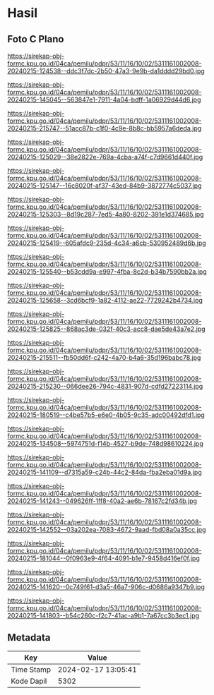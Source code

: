 # Hasil

## Foto C Plano

https://sirekap-obj-formc.kpu.go.id/04ca/pemilu/pdpr/53/11/16/10/02/5311161002008-20240215-124538--ddc3f7dc-2b50-47a3-9e9b-da1dddd29bd0.jpg

https://sirekap-obj-formc.kpu.go.id/04ca/pemilu/pdpr/53/11/16/10/02/5311161002008-20240215-145045--563847e1-7911-4a04-bdff-1a06929d44d6.jpg

https://sirekap-obj-formc.kpu.go.id/04ca/pemilu/pdpr/53/11/16/10/02/5311161002008-20240215-215747--51acc87b-c1f0-4c9e-8b8c-bb5957a6deda.jpg

https://sirekap-obj-formc.kpu.go.id/04ca/pemilu/pdpr/53/11/16/10/02/5311161002008-20240215-125029--38e2822e-769a-4cba-a74f-c7d9661d440f.jpg

https://sirekap-obj-formc.kpu.go.id/04ca/pemilu/pdpr/53/11/16/10/02/5311161002008-20240215-125147--16c8020f-af37-43ed-84b9-3872774c5037.jpg

https://sirekap-obj-formc.kpu.go.id/04ca/pemilu/pdpr/53/11/16/10/02/5311161002008-20240215-125303--8d19c287-7ed5-4a80-8202-391e1d374685.jpg

https://sirekap-obj-formc.kpu.go.id/04ca/pemilu/pdpr/53/11/16/10/02/5311161002008-20240215-125419--605afdc9-235d-4c34-a6cb-530952489d6b.jpg

https://sirekap-obj-formc.kpu.go.id/04ca/pemilu/pdpr/53/11/16/10/02/5311161002008-20240215-125540--b53cdd9a-e997-4fba-8c2d-b34b7590bb2a.jpg

https://sirekap-obj-formc.kpu.go.id/04ca/pemilu/pdpr/53/11/16/10/02/5311161002008-20240215-125658--3cd6bcf9-1a82-4112-ae22-7729242b4734.jpg

https://sirekap-obj-formc.kpu.go.id/04ca/pemilu/pdpr/53/11/16/10/02/5311161002008-20240215-125825--868ac3de-032f-40c3-acc8-dae5de43a7e2.jpg

https://sirekap-obj-formc.kpu.go.id/04ca/pemilu/pdpr/53/11/16/10/02/5311161002008-20240215-215511--fb50dd6f-c242-4a70-b4a6-35d196babc78.jpg

https://sirekap-obj-formc.kpu.go.id/04ca/pemilu/pdpr/53/11/16/10/02/5311161002008-20240215-215230--066dee26-794c-4831-907d-cdfd27223114.jpg

https://sirekap-obj-formc.kpu.go.id/04ca/pemilu/pdpr/53/11/16/10/02/5311161002008-20240215-180519--c4be57b5-e6e0-4b05-9c35-adc00492dfd1.jpg

https://sirekap-obj-formc.kpu.go.id/04ca/pemilu/pdpr/53/11/16/10/02/5311161002008-20240215-134508--5974751d-f14b-4527-b9de-748d98610224.jpg

https://sirekap-obj-formc.kpu.go.id/04ca/pemilu/pdpr/53/11/16/10/02/5311161002008-20240215-141109--d7315a59-c24b-44c2-84da-fba2eba01d9a.jpg

https://sirekap-obj-formc.kpu.go.id/04ca/pemilu/pdpr/53/11/16/10/02/5311161002008-20240215-141243--049626ff-1ff8-40a2-ae6b-78167c2fd34b.jpg

https://sirekap-obj-formc.kpu.go.id/04ca/pemilu/pdpr/53/11/16/10/02/5311161002008-20240215-142552--03a202ea-7083-4672-9aad-fbd08a0a35cc.jpg

https://sirekap-obj-formc.kpu.go.id/04ca/pemilu/pdpr/53/11/16/10/02/5311161002008-20240215-181044--0f0963e9-4f64-4091-b1e7-9458d416ef0f.jpg

https://sirekap-obj-formc.kpu.go.id/04ca/pemilu/pdpr/53/11/16/10/02/5311161002008-20240215-141620--0c749f61-d3a5-46a7-906c-d0686a9347b9.jpg

https://sirekap-obj-formc.kpu.go.id/04ca/pemilu/pdpr/53/11/16/10/02/5311161002008-20240215-141803--b54c260c-f2c7-41ac-a9b1-7a67cc3b3ec1.jpg


## Metadata

| Key        | Value               |
| ---------- | ------------------- |
| Time Stamp | 2024-02-17 13:05:41 |
| Kode Dapil | 5302                |




